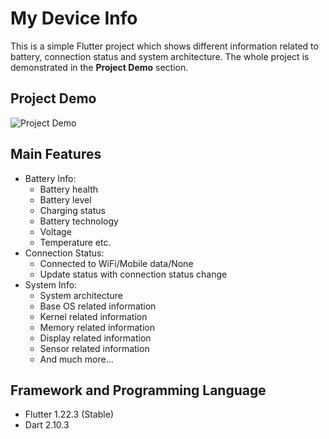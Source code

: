 # My Device Info
This is a simple Flutter project which shows different information related to battery, connection status and system architecture.
The whole project is demonstrated in the **Project Demo** section.

## Project Demo
![Project Demo](https://github.com/kaykobad/my_device_info/blob/master/gif/project-demo.gif)

## Main Features
- Battery Info:
    - Battery health
    - Battery level
    - Charging status
    - Battery technology
    - Voltage
    - Temperature etc.
- Connection Status:
    - Connected to WiFi/Mobile data/None
    - Update status with connection status change
- System Info:
    - System architecture
    - Base OS related information
    - Kernel related information
    - Memory related information
    - Display related information
    - Sensor related information
    - And much more...

## Framework and Programming Language
- Flutter 1.22.3 (Stable)
- Dart 2.10.3